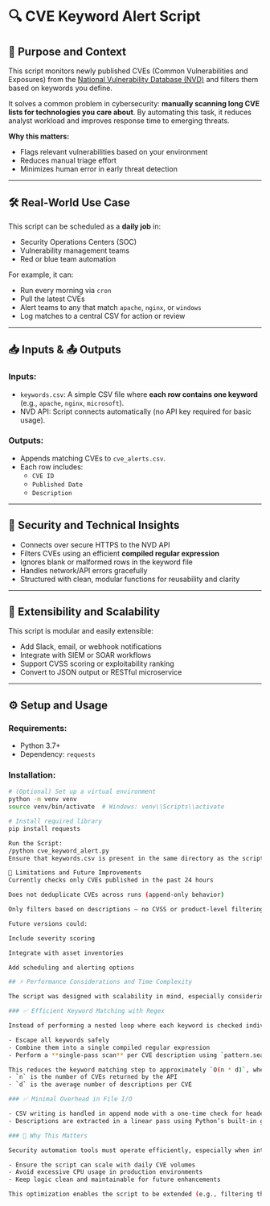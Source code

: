 # 🔍 CVE Keyword Alert Script

## 📌 Purpose and Context

This script monitors newly published CVEs (Common Vulnerabilities and Exposures) from the [National Vulnerability Database (NVD)](https://nvd.nist.gov/) and filters them based on keywords you define.

It solves a common problem in cybersecurity: **manually scanning long CVE lists for technologies you care about**. By automating this task, it reduces analyst workload and improves response time to emerging threats.

**Why this matters:**
- Flags relevant vulnerabilities based on your environment
- Reduces manual triage effort
- Minimizes human error in early threat detection

---

## 🛠 Real-World Use Case

This script can be scheduled as a **daily job** in:
- Security Operations Centers (SOC)
- Vulnerability management teams
- Red or blue team automation

For example, it can:
- Run every morning via `cron`
- Pull the latest CVEs
- Alert teams to any that match `apache`, `nginx`, or `windows`
- Log matches to a central CSV for action or review

---

## 📥 Inputs & 📤 Outputs

### Inputs:
- `keywords.csv`: A simple CSV file where **each row contains one keyword** (e.g., `apache`, `nginx`, `microsoft`).
- NVD API: Script connects automatically (no API key required for basic usage).

### Outputs:
- Appends matching CVEs to `cve_alerts.csv`.
- Each row includes:
  - `CVE ID`
  - `Published Date`
  - `Description`

---

## 🔐 Security and Technical Insights

- Connects over secure HTTPS to the NVD API
- Filters CVEs using an efficient **compiled regular expression**
- Ignores blank or malformed rows in the keyword file
- Handles network/API errors gracefully
- Structured with clean, modular functions for reusability and clarity

---

## 🔄 Extensibility and Scalability

This script is modular and easily extensible:

- Add Slack, email, or webhook notifications
- Integrate with SIEM or SOAR workflows
- Support CVSS scoring or exploitability ranking
- Convert to JSON output or RESTful microservice

---

## ⚙️ Setup and Usage

### Requirements:
- Python 3.7+
- Dependency: `requests`

### Installation:

```bash
# (Optional) Set up a virtual environment
python -m venv venv
source venv/bin/activate  # Windows: venv\\Scripts\\activate

# Install required library
pip install requests

Run the Script:
/python cve_keyword_alert.py
Ensure that keywords.csv is present in the same directory as the script.

🚧 Limitations and Future Improvements
Currently checks only CVEs published in the past 24 hours

Does not deduplicate CVEs across runs (append-only behavior)

Only filters based on descriptions — no CVSS or product-level filtering (yet)

Future versions could:

Include severity scoring

Integrate with asset inventories

Add scheduling and alerting options

## ⚡ Performance Considerations and Time Complexity

The script was designed with scalability in mind, especially considering the potentially large volume of daily CVE data from the NVD API.

### ✅ Efficient Keyword Matching with Regex

Instead of performing a nested loop where each keyword is checked individually against every CVE description (which would result in `O(n * k * d)` complexity), we:

- Escape all keywords safely
- Combine them into a single compiled regular expression
- Perform a **single-pass scan** per CVE description using `pattern.search(...)`

This reduces the keyword matching step to approximately `O(n * d)`, where:
- `n` is the number of CVEs returned by the API
- `d` is the average number of descriptions per CVE

### ✅ Minimal Overhead in File I/O

- CSV writing is handled in append mode with a one-time check for headers
- Descriptions are extracted in a linear pass using Python’s built-in generators

### 🧠 Why This Matters

Security automation tools must operate efficiently, especially when integrated into scheduled tasks or larger pipelines. These decisions:

- Ensure the script can scale with daily CVE volumes
- Avoid excessive CPU usage in production environments
- Keep logic clean and maintainable for future enhancements

This optimization enables the script to be extended (e.g., filtering thousands of CVEs or integrating with larger vulnerability datasets) without significant performance loss.
